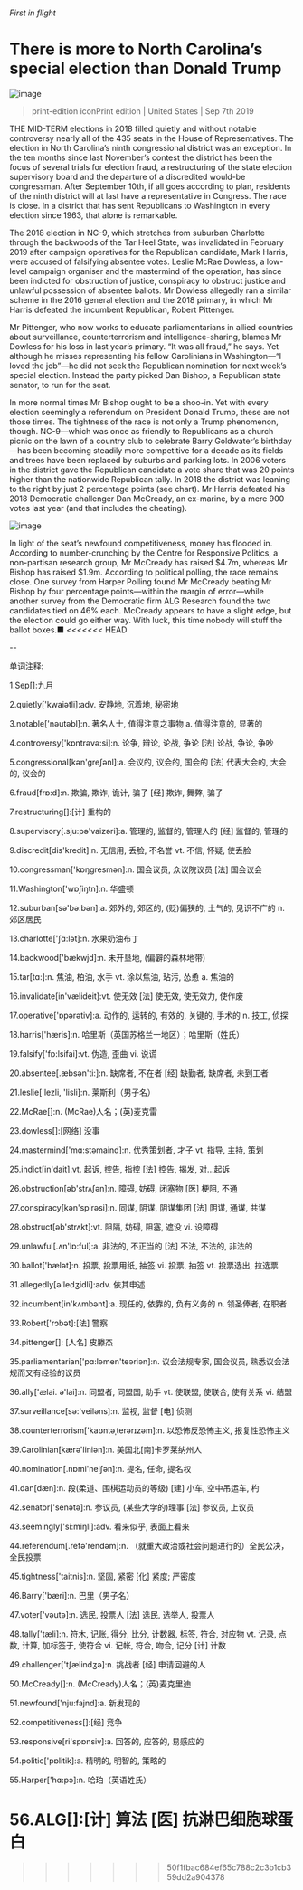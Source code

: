 ###### First in flight
# There is more to North Carolina’s special election than Donald Trump 
![image](images/20190907_usp505.jpg) 
> print-edition iconPrint edition | United States | Sep 7th 2019 
THE MID-TERM elections in 2018 filled quietly and without notable controversy nearly all of the 435 seats in the House of Representatives. The election in North Carolina’s ninth congressional district was an exception. In the ten months since last November’s contest the district has been the focus of several trials for election fraud, a restructuring of the state election supervisory board and the departure of a discredited would-be congressman. After September 10th, if all goes according to plan, residents of the ninth district will at last have a representative in Congress. The race is close. In a district that has sent Republicans to Washington in every election since 1963, that alone is remarkable. 
The 2018 election in NC-9, which stretches from suburban Charlotte through the backwoods of the Tar Heel State, was invalidated in February 2019 after campaign operatives for the Republican candidate, Mark Harris, were accused of falsifying absentee votes. Leslie McRae Dowless, a low-level campaign organiser and the mastermind of the operation, has since been indicted for obstruction of justice, conspiracy to obstruct justice and unlawful possession of absentee ballots. Mr Dowless allegedly ran a similar scheme in the 2016 general election and the 2018 primary, in which Mr Harris defeated the incumbent Republican, Robert Pittenger. 
Mr Pittenger, who now works to educate parliamentarians in allied countries about surveillance, counterterrorism and intelligence-sharing, blames Mr Dowless for his loss in last year’s primary. “It was all fraud,” he says. Yet although he misses representing his fellow Carolinians in Washington—“I loved the job”—he did not seek the Republican nomination for next week’s special election. Instead the party picked Dan Bishop, a Republican state senator, to run for the seat. 
In more normal times Mr Bishop ought to be a shoo-in. Yet with every election seemingly a referendum on President Donald Trump, these are not those times. The tightness of the race is not only a Trump phenomenon, though. NC-9—which was once as friendly to Republicans as a church picnic on the lawn of a country club to celebrate Barry Goldwater’s birthday—has been becoming steadily more competitive for a decade as its fields and trees have been replaced by suburbs and parking lots. In 2006 voters in the district gave the Republican candidate a vote share that was 20 points higher than the nationwide Republican tally. In 2018 the district was leaning to the right by just 2 percentage points (see chart). Mr Harris defeated his 2018 Democratic challenger Dan McCready, an ex-marine, by a mere 900 votes last year (and that includes the cheating). 
![image](images/20190907_USC989.png) 
In light of the seat’s newfound competitiveness, money has flooded in. According to number-crunching by the Centre for Responsive Politics, a non-partisan research group, Mr McCready has raised $4.7m, whereas Mr Bishop has raised $1.9m. According to political polling, the race remains close. One survey from Harper Polling found Mr McCready beating Mr Bishop by four percentage points—within the margin of error—while another survey from the Democratic firm ALG Research found the two candidates tied on 46% each. McCready appears to have a slight edge, but the election could go either way. With luck, this time nobody will stuff the ballot boxes.■ 
<<<<<<< HEAD
-- 
 单词注释:
1.Sep[]:九月 
2.quietly['kwaiәtli]:adv. 安静地, 沉着地, 秘密地 
3.notable['nәutәbl]:n. 著名人士, 值得注意之事物 a. 值得注意的, 显著的 
4.controversy['kɒntrәvә:si]:n. 论争, 辩论, 论战, 争论 [法] 论战, 争论, 争吵 
5.congressional[kәn'greʃәnl]:a. 会议的, 议会的, 国会的 [法] 代表大会的, 大会的, 议会的 
6.fraud[frɒ:d]:n. 欺骗, 欺诈, 诡计, 骗子 [经] 欺诈, 舞弊, 骗子 
7.restructuring[]:[计] 重构的 
8.supervisory[.sju:pә'vaizәri]:a. 管理的, 监督的, 管理人的 [经] 监督的, 管理的 
9.discredit[dis'kredit]:n. 无信用, 丢脸, 不名誉 vt. 不信, 怀疑, 使丢脸 
10.congressman['kɒŋgresmәn]:n. 国会议员, 众议院议员 [法] 国会议会 
11.Washington['wɒʃiŋtn]:n. 华盛顿 
12.suburban[sә'bә:bәn]:a. 郊外的, 郊区的, (贬)偏狭的, 土气的, 见识不广的 n. 郊区居民 
13.charlotte['ʃɑ:lәt]:n. 水果奶油布丁 
14.backwood['bækwjd]:n. 未开垦地, (偏僻的森林地带) 
15.tar[tɑ:]:n. 焦油, 柏油, 水手 vt. 涂以焦油, 玷污, 怂恿 a. 焦油的 
16.invalidate[in'vælideit]:vt. 使无效 [法] 使无效, 使无效力, 使作废 
17.operative['ɒpәrәtiv]:a. 动作的, 运转的, 有效的, 关键的, 手术的 n. 技工, 侦探 
18.harris['hæris]:n. 哈里斯（英国苏格兰一地区）；哈里斯（姓氏） 
19.falsify['fɒ:lsifai]:vt. 伪造, 歪曲 vi. 说谎 
20.absentee[.æbsәn'ti:]:n. 缺席者, 不在者 [经] 缺勤者, 缺席者, 未到工者 
21.leslie['lezli, 'lisli]:n. 莱斯利（男子名） 
22.McRae[]:n. (McRae)人名；(英)麦克雷 
23.dowless[]:[网络] 没事 
24.mastermind['mɑ:stәmaind]:n. 优秀策划者, 才子 vt. 指导, 主持, 策划 
25.indict[in'dait]:vt. 起诉, 控告, 指控 [法] 控告, 揭发, 对...起诉 
26.obstruction[әb'strʌʃәn]:n. 障碍, 妨碍, 闭塞物 [医] 梗阻, 不通 
27.conspiracy[kәn'spirәsi]:n. 同谋, 阴谋, 阴谋集团 [法] 阴谋, 通谋, 共谋 
28.obstruct[әb'strʌkt]:vt. 阻隔, 妨碍, 阻塞, 遮没 vi. 设障碍 
29.unlawful[.ʌn'lɒ:ful]:a. 非法的, 不正当的 [法] 不法, 不法的, 非法的 
30.ballot['bælәt]:n. 投票, 投票用纸, 抽签 vi. 投票, 抽签 vt. 投票选出, 拉选票 
31.allegedly[ә'ledʒidli]:adv. 依其申述 
32.incumbent[in'kʌmbәnt]:a. 现任的, 依靠的, 负有义务的 n. 领圣俸者, 在职者 
33.Robert['rɔbәt]:[法] 警察 
34.pittenger[]: [人名] 皮滕杰 
35.parliamentarian['pɑ:lәmen'teәriәn]:n. 议会法规专家, 国会议员, 熟悉议会法规而又有经验的议员 
36.ally['ælai. ә'lai]:n. 同盟者, 同盟国, 助手 vt. 使联盟, 使联合, 使有关系 vi. 结盟 
37.surveillance[sә:'veilәns]:n. 监视, 监督 [电] 侦测 
38.counterterrorism['kaʊntəˌterərɪzəm]:n. 以恐怖反恐怖主义, 报复性恐怖主义 
39.Carolinian[kærә'liniәn]:n. 美国北[南]卡罗莱纳州人 
40.nomination[.nɒmi'neiʃәn]:n. 提名, 任命, 提名权 
41.dan[dæn]:n. 段(柔道、围棋运动员的等级) [建] 小车, 空中吊运车, 杓 
42.senator['senәtә]:n. 参议员, (某些大学的)理事 [法] 参议员, 上议员 
43.seemingly['si:miŋli]:adv. 看来似乎, 表面上看来 
44.referendum[.refә'rendәm]:n. （就重大政治或社会问题进行的）全民公决，全民投票 
45.tightness['taitnis]:n. 坚固, 紧密 [化] 紧度; 严密度 
46.Barry['bæri]:n. 巴里（男子名） 
47.voter['vәutә]:n. 选民, 投票人 [法] 选民, 选举人, 投票人 
48.tally['tæli]:n. 符木, 记账, 得分, 比分, 计数器, 标签, 符合, 对应物 vt. 记录, 点数, 计算, 加标签于, 使符合 vi. 记帐, 符合, 吻合, 记分 [计] 计数 
49.challenger['tʃælindʒә]:n. 挑战者 [经] 申请回避的人 
50.McCready[]:n. (McCready)人名；(英)麦克里迪 
51.newfound['nju:fajnd]:a. 新发现的 
52.competitiveness[]:[经] 竞争 
53.responsive[ri'spɒnsiv]:a. 回答的, 应答的, 易感应的 
54.politic['pɒlitik]:a. 精明的, 明智的, 策略的 
55.Harper['hɑ:pә]:n. 哈珀（英语姓氏） 
56.ALG[]:[计] 算法 [医] 抗淋巴细胞球蛋白 
=======
>>>>>>> 50f1fbac684ef65c788c2c3b1cb359dd2a904378
